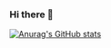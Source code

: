 ### Hi there 👋

<!--
**daudputra/daudputra** is a ✨ _special_ ✨ repository because its `README.md` (this file) appears on your GitHub profile.

Here are some ideas to get you started:

- 🔭 I’m currently working on ...
- 🌱 I’m currently learning ...
- 👯 I’m looking to collaborate on ...
- 🤔 I’m looking for help with ...
- 💬 Ask me about ...
- 📫 How to reach me: ...
- 😄 Pronouns: ...
- ⚡ Fun fact: ...
-->



[![Anurag's GitHub stats](https://github-readme-stats.vercel.app/api?username=daudputra)](https://github.com/daudputra/github-readme-stats)
